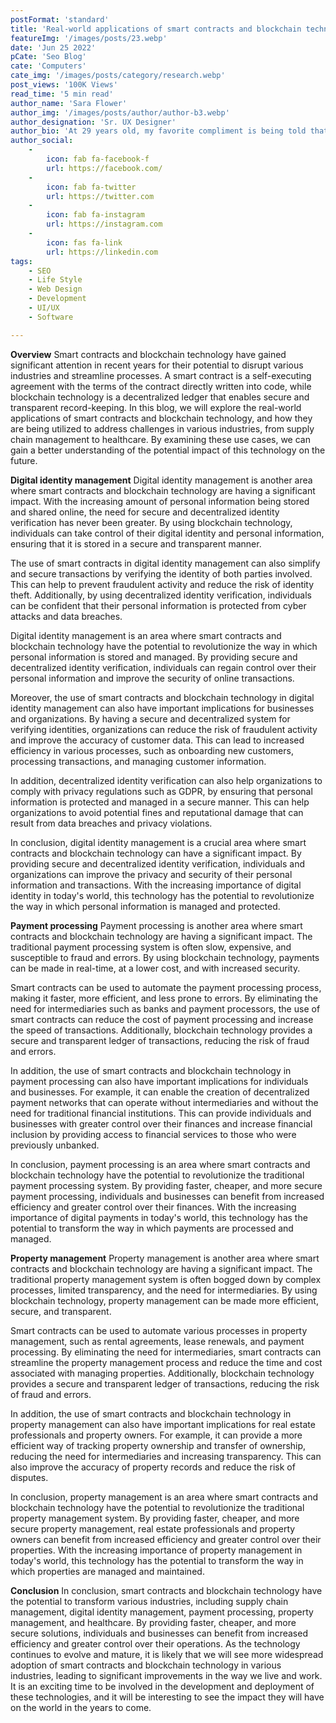 ```yaml
---
postFormat: 'standard'
title: 'Real-world applications of smart contracts and blockchain technology.'
featureImg: '/images/posts/23.webp'
date: 'Jun 25 2022'
pCate: 'Seo Blog'
cate: 'Computers'
cate_img: '/images/posts/category/research.webp'
post_views: '100K Views'
read_time: '5 min read'
author_name: 'Sara Flower'
author_img: '/images/posts/author/author-b3.webp'
author_designation: 'Sr. UX Designer'
author_bio: 'At 29 years old, my favorite compliment is being told that I look like my mom. Seeing myself in her image, like this daughter up top, makes me so proud of how far I�ve come, and so thankful for where I come from.'
author_social:
    -
        icon: fab fa-facebook-f
        url: https://facebook.com/
    -
        icon: fab fa-twitter
        url: https://twitter.com
    -
        icon: fab fa-instagram
        url: https://instagram.com
    - 
        icon: fas fa-link
        url: https://linkedin.com
tags: 
    - SEO
    - Life Style
    - Web Design
    - Development
    - UI/UX
    - Software

---
```


**Overview**
Smart contracts and blockchain technology have gained significant attention in recent years for their potential to disrupt various industries and streamline processes. A smart contract is a self-executing agreement with the terms of the contract directly written into code, while blockchain technology is a decentralized ledger that enables secure and transparent record-keeping. In this blog, we will explore the real-world applications of smart contracts and blockchain technology, and how they are being utilized to address challenges in various industries, from supply chain management to healthcare. By examining these use cases, we can gain a better understanding of the potential impact of this technology on the future.

**Digital identity management**
Digital identity management is another area where smart contracts and blockchain technology are having a significant impact. With the increasing amount of personal information being stored and shared online, the need for secure and decentralized identity verification has never been greater. By using blockchain technology, individuals can take control of their digital identity and personal information, ensuring that it is stored in a secure and transparent manner.

The use of smart contracts in digital identity management can also simplify and secure transactions by verifying the identity of both parties involved. This can help to prevent fraudulent activity and reduce the risk of identity theft. Additionally, by using decentralized identity verification, individuals can be confident that their personal information is protected from cyber attacks and data breaches.

Digital identity management is an area where smart contracts and blockchain technology have the potential to revolutionize the way in which personal information is stored and managed. By providing secure and decentralized identity verification, individuals can regain control over their personal information and improve the security of online transactions.

Moreover, the use of smart contracts and blockchain technology in digital identity management can also have important implications for businesses and organizations. By having a secure and decentralized system for verifying identities, organizations can reduce the risk of fraudulent activity and improve the accuracy of customer data. This can lead to increased efficiency in various processes, such as onboarding new customers, processing transactions, and managing customer information.

In addition, decentralized identity verification can also help organizations to comply with privacy regulations such as GDPR, by ensuring that personal information is protected and managed in a secure manner. This can help organizations to avoid potential fines and reputational damage that can result from data breaches and privacy violations.

In conclusion, digital identity management is a crucial area where smart contracts and blockchain technology can have a significant impact. By providing secure and decentralized identity verification, individuals and organizations can improve the privacy and security of their personal information and transactions. With the increasing importance of digital identity in today's world, this technology has the potential to revolutionize the way in which personal information is managed and protected.

**Payment processing**
Payment processing is another area where smart contracts and blockchain technology are having a significant impact. The traditional payment processing system is often slow, expensive, and susceptible to fraud and errors. By using blockchain technology, payments can be made in real-time, at a lower cost, and with increased security.

Smart contracts can be used to automate the payment processing process, making it faster, more efficient, and less prone to errors. By eliminating the need for intermediaries such as banks and payment processors, the use of smart contracts can reduce the cost of payment processing and increase the speed of transactions. Additionally, blockchain technology provides a secure and transparent ledger of transactions, reducing the risk of fraud and errors.

In addition, the use of smart contracts and blockchain technology in payment processing can also have important implications for individuals and businesses. For example, it can enable the creation of decentralized payment networks that can operate without intermediaries and without the need for traditional financial institutions. This can provide individuals and businesses with greater control over their finances and increase financial inclusion by providing access to financial services to those who were previously unbanked.

In conclusion, payment processing is an area where smart contracts and blockchain technology have the potential to revolutionize the traditional payment processing system. By providing faster, cheaper, and more secure payment processing, individuals and businesses can benefit from increased efficiency and greater control over their finances. With the increasing importance of digital payments in today's world, this technology has the potential to transform the way in which payments are processed and managed.

**Property management**
Property management is another area where smart contracts and blockchain technology are having a significant impact. The traditional property management system is often bogged down by complex processes, limited transparency, and the need for intermediaries. By using blockchain technology, property management can be made more efficient, secure, and transparent.

Smart contracts can be used to automate various processes in property management, such as rental agreements, lease renewals, and payment processing. By eliminating the need for intermediaries, smart contracts can streamline the property management process and reduce the time and cost associated with managing properties. Additionally, blockchain technology provides a secure and transparent ledger of transactions, reducing the risk of fraud and errors.

In addition, the use of smart contracts and blockchain technology in property management can also have important implications for real estate professionals and property owners. For example, it can provide a more efficient way of tracking property ownership and transfer of ownership, reducing the need for intermediaries and increasing transparency. This can also improve the accuracy of property records and reduce the risk of disputes.

In conclusion, property management is an area where smart contracts and blockchain technology have the potential to revolutionize the traditional property management system. By providing faster, cheaper, and more secure property management, real estate professionals and property owners can benefit from increased efficiency and greater control over their properties. With the increasing importance of property management in today's world, this technology has the potential to transform the way in which properties are managed and maintained.

**Conclusion**
In conclusion, smart contracts and blockchain technology have the potential to transform various industries, including supply chain management, digital identity management, payment processing, property management, and healthcare. By providing faster, cheaper, and more secure solutions, individuals and businesses can benefit from increased efficiency and greater control over their operations. As the technology continues to evolve and mature, it is likely that we will see more widespread adoption of smart contracts and blockchain technology in various industries, leading to significant improvements in the way we live and work. It is an exciting time to be involved in the development and deployment of these technologies, and it will be interesting to see the impact they will have on the world in the years to come.
